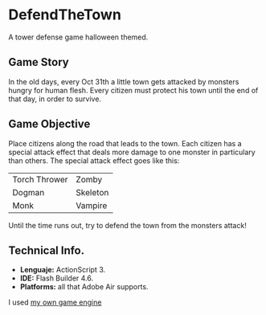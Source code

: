 DefendTheTown
=============

A tower defense game halloween themed.

Game Story
----------

In the old days, every Oct 31th a little town gets attacked by monsters hungry for human flesh. Every citizen must protect his town until the end of that day, in order to survive.

Game Objective
--------------

Place citizens along the road that leads to the town. Each citizen has a special attack effect that deals more damage to one monster in particulary than others. The special attack effect goes like this:

<table>
<tr>
<td> Torch Thrower </td>
<td> Zomby </td>
</tr>
<tr>
<td> Dogman </td>
<td> Skeleton </td>
</tr>
<tr>
<td> Monk </td>
<td> Vampire </td>
</tr>
</table>

Until the time runs out, try to defend the town from the monsters attack!

Technical Info.
---------------

- <b>Lenguaje:</b> ActionScript 3.
- <b>IDE:</b> Flash Builder 4.6.
- <b>Platforms:</b> all that Adobe Air supports.

I used [my own game engine](https://github.com/Xertz/MyFirstEngine)
